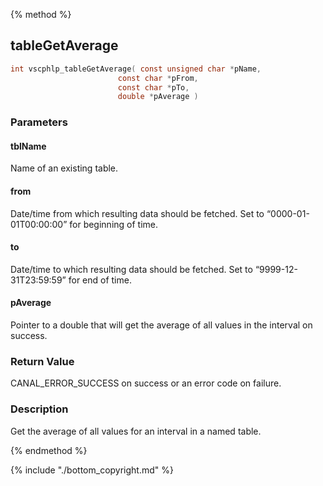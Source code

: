 
{% method %}
## tableGetAverage

```c
int vscphlp_tableGetAverage( const unsigned char *pName, 
                        const char *pFrom, 
                        const char *pTo,
                        double *pAverage )
```

### Parameters

#### tblName
Name of an existing table.

#### from
Date/time from which resulting data should be fetched. Set to “0000-01-01T00:00:00” for beginning of time.

#### to
Date/time to which resulting data should be fetched. Set to “9999-12-31T23:59:59” for end of time.

#### pAverage
Pointer to a double that will get the average of all values in the interval on success.

### Return Value
CANAL_ERROR_SUCCESS on success or an error code on failure. 

### Description
Get the average of all values for an interval in a named table. 

{% endmethod %}

{% include "./bottom_copyright.md" %}